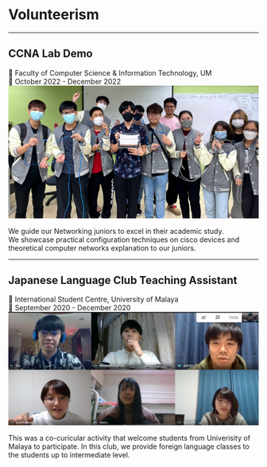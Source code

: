 # Volunteerism


<!--more-->

***

## **CCNA Lab Demo**
:school: Faculty of Computer Science & Information Technology, UM  
:date: October 2022 - December 2022  
![Group Photo with My Beloved Juniors](ADVNET.png)

We guide our Networking juniors to excel in their academic study.  
We showcase practical configuration techniques on cisco devices and theoretical computer networks explanation to our juniors.

***

## **Japanese Language Club Teaching Assistant**
:school: International Student Centre, University of Malaya  
:date: September 2020 - December 2020   
![Discussion with Japanese Tutors](JP.png)

This was a co-curicular activity that welcome students from Univerisity of Malaya to participate. In this club, we provide foreign language classes to the students up to intermediate level.
